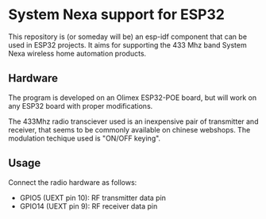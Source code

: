# System Nexa support for ESP32

This repository is (or someday will be) an esp-idf component that can be used in ESP32 projects. It aims for supporting the 433 Mhz band System Nexa wireless home automation products.

## Hardware

The program is developed on an Olimex ESP32-POE board, but will work on any ESP32 board with proper modifications. 

The 433Mhz radio transciever used is an inexpensive pair of transmitter and receiver, that seems to be commonly available on chinese webshops. The modulation techique used is "ON/OFF keying".

## Usage 

Connect the radio hardware as follows:

* GPIO5 (UEXT pin 10): RF transmitter data pin
* GPIO14 (UEXT pin 9): RF receiver data pin
